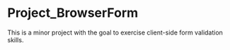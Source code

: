# Project_BrowserForm
This is a minor project with the goal to exercise client-side form validation skills.
